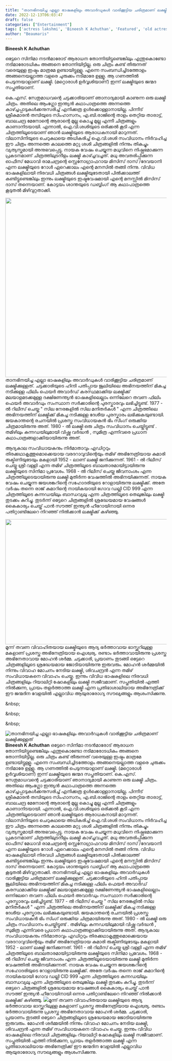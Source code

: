 ```yaml
---
title: "താനഭിനയിച്ച എല്ലാ ഭാഷകളിലും അവാർഡുകൾ വാരിക്കൂട്ടിയ ചരിത്രമാണ് ലക്ഷ്മിക്കുള്ളത്"
date: 2022-12-13T06:03:47
draft: false
categories: ["Entertainment"]
tags: ['actress lakshmi', 'Bineesh K Achuthan', 'Featured', 'old actress']
author: "Beaumaris"
---
```


<strong>Bineesh K Achuthan </strong>

ഒട്ടേറെ സിനിമാ നടൻമാരോട് ആരാധന തോന്നിയിട്ടുണ്ടെങ്കിലും എന്തുകൊണ്ടോ നടിമാരോടധികം അങ്ങനെ തോന്നിയിട്ടില്ല. ഒരു ചിത്രം കണ്ട് തീരുന്നത് വരെയുള്ള ഇഷ്ടം മാത്രമേ ഉണ്ടായിട്ടുള്ളൂ. എന്നെ സംബന്ധിച്ചിടത്തോളം അങ്ങനെയല്ലാത്ത വളരെ ചുരുക്കം നടിമാരേ ഉള്ളൂ. ആ ഗണത്തിൽ പെടുന്നയാളാണ് ലക്ഷ്മി. (മറ്റൊരാൾ ഉർവ്വശിയാണ്) ഇന്ന് ലക്ഷ്മിയുടെ ജന്മദ സപ്തതിയാണ്.

കെ.എസ്. സേതുമാധവന്റെ ചട്ടക്കാരിയാണ് ഞാനാദ്യമായി കാണുന്ന ഒരു ലക്ഷ്മി ചിത്രം. അതിലെ ആംഗ്ലോ ഇന്ത്യൻ കഥാപാത്രത്തെ അന്നത്തെ കാഴ്ച്ചപ്പാടുകൾക്കനുസരിച്ച് എനിക്കത്ര ഉൾക്കൊള്ളാനായില്ല. പിന്നീട് ശ്രീകുമാരൻ തമ്പിയുടെ സിംഹാസനം, എ.ബി.രാജിന്റെ താളം തെറ്റിയ താരാട്ട്, ബാലചന്ദ്ര മേനോന്റെ ആരാന്റെ മുല്ല കൊച്ചു മുല്ല എന്നീ ചിത്രങ്ങളും കാണാനിടയായി. എന്നാൽ, ഐ.വി.ശശിയുടെ ഒരിക്കൽ കൂടി എന്ന ചിത്രത്തിലൂടെയാണ് ഞാൻ ലക്ഷ്മിയുടെ ആരാധകനായി മാറുന്നത്. വിലാസിനിയുടെ ചെറുകഥയെ അധികരിച്ച് ഐ.വി.ശശി സംവിധാനം നിർവഹിച്ച ഈ ചിത്രം അന്നത്തെ കാലത്തെ മറ്റു ശശി ചിത്രങ്ങളിൽ നിന്നും തികച്ചും വ്യത്യസ്തമായി അനുഭവപ്പെട്ടു. നായക വേഷം ചെയ്യുന്ന മധുവിനെ നിഷ്പ്രഭമാക്കുന്ന പ്രകടനമാണ് ചിത്രത്തിലുടനീളം ലക്ഷ്മി കാഴ്ച്ചവച്ചത്. മധു അവതരിപ്പിക്കുന്ന ഓഫീസ് മേധാവി രാമചന്ദ്രന്റെ സ്റ്റെനോഗ്രാഫറായ മിസിസ് ദാസ് /ദേവയാനി എന്ന ലക്ഷ്മിയുടെ റോൾ ഏറെക്കാലം എന്റെ മനസിൽ തങ്ങി നിന്നു. വിവിധ ഭാഷകളിലായി നിരവധി ചിത്രങ്ങൾ ലക്ഷ്മിയുടേതായി പിൽക്കാലത്ത് കണ്ടിട്ടുണ്ടെങ്കിലും ഇന്നും ലക്ഷ്മിയുടെ ഇഷ്ടവേഷമായി എന്റെ മനസ്സിൽ മിസിസ് ദാസ് തന്നെയാണ്. കോട്ടയം ശാന്തയുടെ ഡബ്ബിംഗ് ആ കഥാപാത്രത്തെ കൂടുതൽ മിഴിവുറ്റതാക്കി.

<img class=" wp-image-366487 aligncenter" src="https://cdn.boolokam.com/articles/2022/12/ssssss.gif" alt="" width="745" height="559" />താനഭിനയിച്ച എല്ലാ ഭാഷകളിലും അവാർഡുകൾ വാരിക്കൂട്ടിയ ചരിത്രമാണ് ലക്ഷ്മിക്കുള്ളത്. ചട്ടക്കാരിയുടെ ഹിന്ദി പതിപ്പായ ജൂലിയിലെ അഭിനയത്തിന് മികച്ച നടിക്കുള്ള ഫിലിം ഫെയർ അവാർഡ് കരസ്ഥമാക്കിയ ലക്ഷ്മിക്ക് മലയാളമടക്കമുള്ള ദക്ഷിണേന്ത്യൻ ഭാഷകളിലെല്ലാം ഒന്നിലേറെ തവണ ഫിലിം ഫെയർ അവാർഡും സംസ്ഥാന സർക്കാരിന്റെ പുരസ്കാരവും ലഭിച്ചിട്ടുണ്ട്. 1977 - ൽ റിലീസ് ചെയ്ത " സില നേരങ്കളിൽ സില മനിതർകൾ " എന്ന ചിത്രത്തിലെ അഭിനയത്തിന് ലക്ഷ്മിക്ക് മികച്ച നടിക്കുള്ള ദേശീയ പുരസ്കാരം ലഭിക്കുകയുണ്ടായി. ജയകാന്തന്റെ രചനയിൽ പ്രശസ്ത സംവിധായകൻ ഭിം സിംഗ് ഒരുക്കിയ ചിത്രമായിരുന്നു അത്. 1980 - ൽ ലക്ഷ്മി ഒരു ചിത്രം സംവിധാനം ചെയ്തിട്ടുണ്ട് . തമിഴിലും കന്നഡയിലുമായി വിഷ്ണു വർദ്ധൻ , സുമിത്ര എന്നിവരെ പ്രധാന കഥാപാത്രങ്ങളാക്കിയായിരുന്നു അത്.

ആദ്യകാല സംവിധായകനും നിർമാതാവും എഡിറ്ററും തിരക്കഥാകൃത്തുമൊക്കെയായ വരദറാവുവിന്റെയും തമിഴ് അഭിനേത്രിയായ കുമാരി രുക്മിണിയുടേയും മകളായി 1952 - ലാണ് ലക്ഷ്മി ജനിക്കുന്നത്. 1961 - ൽ റിലീസ് ചെയ്ത ശ്രീ വള്ളി എന്ന തമിഴ് ചിത്രത്തിലൂടെ ബാലതാരമായിട്ടായിരുന്നു ലക്ഷ്മിയുടെ സിനിമാ പ്രവേശം. 1968 - ൽ റിലീസ് ചെയ്ത ജീവനാംശം എന്ന ചിത്രത്തിലൂടെയായിരുന്നു ലക്ഷ്മി മുതിർന്ന വേഷത്തിൽ അഭിനയിക്കുന്നത്. നായക വേഷം ചെയ്യുന്ന ജയശങ്കറിന്റെ സഹോദരിയുടെ റോളായിരുന്നു ലക്ഷ്മിക്ക്. അതേ വർഷം തന്നെ രാജ് കുമാറിന്റെ നായികയായി ഗോവ ഡല്ലി CID 999 എന്ന ചിത്രത്തിലൂടെ കന്നഡയിലും ബാന്ധവ്യലു എന്ന ചിത്രത്തിലൂടെ തെലുങ്കിലും ലക്ഷ്മി തുടക്കം കുറിച്ചു. തുടർന്ന് ഒട്ടേറെ ചിത്രങ്ങളിൽ ശ്രദ്ധേയമായ വേഷങ്ങൾ കൈകാര്യം ചെയ്ത് പാൻ സൗത്ത് ഇന്ത്യൻ ഹീറോയിനായി ഒന്നര പതിറ്റാണ്ടിലേറെ നിറഞ്ഞ് നിൽക്കാൻ ലക്ഷ്മിക്ക് കഴിഞ്ഞു.

<img class="size-full wp-image-366488 aligncenter" src="https://cdn.boolokam.com/articles/2022/12/sccccc.jpg" alt="" width="690" height="390" />മൂന്ന് തവണ വിവാഹിതയായ ലക്ഷ്മിയുടെ ആദ്യ ഭർത്താവായ ഭാസ്ക്കറിലുള്ള മകളാണ് പ്രശസ്ത അഭിനേത്രിയായ ഐശ്വര്യ. രണ്ടാം ഭർത്താവായിരുന്നു പ്രശസ്ത അഭിനേതാവായ മോഹൻ ശർമ്മ. ചട്ടക്കാരി, പ്രയാണം തുടങ്ങി ഒട്ടേറെ ചിത്രങ്ങളിലൂടെ ശ്രദ്ധേയമായ ജോടിയായിരുന്നു ഇരുവരും. മോഹൻ ശർമ്മയിൽ നിന്നും വിവാഹ മോചനം നേടിയ ലക്ഷ്മി, ശിവചന്ദ്രൻ എന്ന തമിഴ് സംവിധായകനെ വിവാഹം ചെയ്തു. ഇന്നും വിവിധ ഭാഷകളിലെ നിരവധി ചിത്രങ്ങളിലും റിയാലിറ്റി ഷോകളിലും ലക്ഷ്മി സജീവമാണ്. സപ്തതിയിൽ എത്തി നിൽക്കുന്ന, പ്രായം തളർത്താത്ത ലക്ഷ്മി എന്ന പ്രതിഭാശാലിയായ അഭിനേത്രിക്ക് ഈ ജന്മദിന വേളയിൽ എല്ലാവിധ ആയുരാരോഗ്യ സൗഖ്യങ്ങളും ആശംസിക്കുന്നു.

&amp;nbsp;

&amp;nbsp;

&amp;nbsp;


![താനഭിനയിച്ച എല്ലാ ഭാഷകളിലും അവാർഡുകൾ വാരിക്കൂട്ടിയ ചരിത്രമാണ് ലക്ഷ്മിക്കുള്ളത്](https://cdn.boolokam.com/articles/2022/12/ssssss.gif)**Bineesh K Achuthan** ഒട്ടേറെ സിനിമാ നടൻമാരോട് ആരാധന തോന്നിയിട്ടുണ്ടെങ്കിലും എന്തുകൊണ്ടോ നടിമാരോടധികം അങ്ങനെ തോന്നിയിട്ടില്ല. ഒരു ചിത്രം കണ്ട് തീരുന്നത് വരെയുള്ള ഇഷ്ടം മാത്രമേ ഉണ്ടായിട്ടുള്ളൂ. എന്നെ സംബന്ധിച്ചിടത്തോളം അങ്ങനെയല്ലാത്ത വളരെ ചുരുക്കം നടിമാരേ ഉള്ളൂ. ആ ഗണത്തിൽ പെടുന്നയാളാണ് ലക്ഷ്മി. (മറ്റൊരാൾ ഉർവ്വശിയാണ്) ഇന്ന് ലക്ഷ്മിയുടെ ജന്മദ സപ്തതിയാണ്. കെ.എസ്. സേതുമാധവന്റെ ചട്ടക്കാരിയാണ് ഞാനാദ്യമായി കാണുന്ന ഒരു ലക്ഷ്മി ചിത്രം. അതിലെ ആംഗ്ലോ ഇന്ത്യൻ കഥാപാത്രത്തെ അന്നത്തെ കാഴ്ച്ചപ്പാടുകൾക്കനുസരിച്ച് എനിക്കത്ര ഉൾക്കൊള്ളാനായില്ല. പിന്നീട് ശ്രീകുമാരൻ തമ്പിയുടെ സിംഹാസനം, എ.ബി.രാജിന്റെ താളം തെറ്റിയ താരാട്ട്, ബാലചന്ദ്ര മേനോന്റെ ആരാന്റെ മുല്ല കൊച്ചു മുല്ല എന്നീ ചിത്രങ്ങളും കാണാനിടയായി. എന്നാൽ, ഐ.വി.ശശിയുടെ ഒരിക്കൽ കൂടി എന്ന ചിത്രത്തിലൂടെയാണ് ഞാൻ ലക്ഷ്മിയുടെ ആരാധകനായി മാറുന്നത്. വിലാസിനിയുടെ ചെറുകഥയെ അധികരിച്ച് ഐ.വി.ശശി സംവിധാനം നിർവഹിച്ച ഈ ചിത്രം അന്നത്തെ കാലത്തെ മറ്റു ശശി ചിത്രങ്ങളിൽ നിന്നും തികച്ചും വ്യത്യസ്തമായി അനുഭവപ്പെട്ടു. നായക വേഷം ചെയ്യുന്ന മധുവിനെ നിഷ്പ്രഭമാക്കുന്ന പ്രകടനമാണ് ചിത്രത്തിലുടനീളം ലക്ഷ്മി കാഴ്ച്ചവച്ചത്. മധു അവതരിപ്പിക്കുന്ന ഓഫീസ് മേധാവി രാമചന്ദ്രന്റെ സ്റ്റെനോഗ്രാഫറായ മിസിസ് ദാസ് /ദേവയാനി എന്ന ലക്ഷ്മിയുടെ റോൾ ഏറെക്കാലം എന്റെ മനസിൽ തങ്ങി നിന്നു. വിവിധ ഭാഷകളിലായി നിരവധി ചിത്രങ്ങൾ ലക്ഷ്മിയുടേതായി പിൽക്കാലത്ത് കണ്ടിട്ടുണ്ടെങ്കിലും ഇന്നും ലക്ഷ്മിയുടെ ഇഷ്ടവേഷമായി എന്റെ മനസ്സിൽ മിസിസ് ദാസ് തന്നെയാണ്. കോട്ടയം ശാന്തയുടെ ഡബ്ബിംഗ് ആ കഥാപാത്രത്തെ കൂടുതൽ മിഴിവുറ്റതാക്കി. താനഭിനയിച്ച എല്ലാ ഭാഷകളിലും അവാർഡുകൾ വാരിക്കൂട്ടിയ ചരിത്രമാണ് ലക്ഷ്മിക്കുള്ളത്. ചട്ടക്കാരിയുടെ ഹിന്ദി പതിപ്പായ ജൂലിയിലെ അഭിനയത്തിന് മികച്ച നടിക്കുള്ള ഫിലിം ഫെയർ അവാർഡ് കരസ്ഥമാക്കിയ ലക്ഷ്മിക്ക് മലയാളമടക്കമുള്ള ദക്ഷിണേന്ത്യൻ ഭാഷകളിലെല്ലാം ഒന്നിലേറെ തവണ ഫിലിം ഫെയർ അവാർഡും സംസ്ഥാന സർക്കാരിന്റെ പുരസ്കാരവും ലഭിച്ചിട്ടുണ്ട്. 1977 - ൽ റിലീസ് ചെയ്ത " സില നേരങ്കളിൽ സില മനിതർകൾ " എന്ന ചിത്രത്തിലെ അഭിനയത്തിന് ലക്ഷ്മിക്ക് മികച്ച നടിക്കുള്ള ദേശീയ പുരസ്കാരം ലഭിക്കുകയുണ്ടായി. ജയകാന്തന്റെ രചനയിൽ പ്രശസ്ത സംവിധായകൻ ഭിം സിംഗ് ഒരുക്കിയ ചിത്രമായിരുന്നു അത്. 1980 - ൽ ലക്ഷ്മി ഒരു ചിത്രം സംവിധാനം ചെയ്തിട്ടുണ്ട് . തമിഴിലും കന്നഡയിലുമായി വിഷ്ണു വർദ്ധൻ , സുമിത്ര എന്നിവരെ പ്രധാന കഥാപാത്രങ്ങളാക്കിയായിരുന്നു അത്. ആദ്യകാല സംവിധായകനും നിർമാതാവും എഡിറ്ററും തിരക്കഥാകൃത്തുമൊക്കെയായ വരദറാവുവിന്റെയും തമിഴ് അഭിനേത്രിയായ കുമാരി രുക്മിണിയുടേയും മകളായി 1952 - ലാണ് ലക്ഷ്മി ജനിക്കുന്നത്. 1961 - ൽ റിലീസ് ചെയ്ത ശ്രീ വള്ളി എന്ന തമിഴ് ചിത്രത്തിലൂടെ ബാലതാരമായിട്ടായിരുന്നു ലക്ഷ്മിയുടെ സിനിമാ പ്രവേശം. 1968 - ൽ റിലീസ് ചെയ്ത ജീവനാംശം എന്ന ചിത്രത്തിലൂടെയായിരുന്നു ലക്ഷ്മി മുതിർന്ന വേഷത്തിൽ അഭിനയിക്കുന്നത്. നായക വേഷം ചെയ്യുന്ന ജയശങ്കറിന്റെ സഹോദരിയുടെ റോളായിരുന്നു ലക്ഷ്മിക്ക്. അതേ വർഷം തന്നെ രാജ് കുമാറിന്റെ നായികയായി ഗോവ ഡല്ലി CID 999 എന്ന ചിത്രത്തിലൂടെ കന്നഡയിലും ബാന്ധവ്യലു എന്ന ചിത്രത്തിലൂടെ തെലുങ്കിലും ലക്ഷ്മി തുടക്കം കുറിച്ചു. തുടർന്ന് ഒട്ടേറെ ചിത്രങ്ങളിൽ ശ്രദ്ധേയമായ വേഷങ്ങൾ കൈകാര്യം ചെയ്ത് പാൻ സൗത്ത് ഇന്ത്യൻ ഹീറോയിനായി ഒന്നര പതിറ്റാണ്ടിലേറെ നിറഞ്ഞ് നിൽക്കാൻ ലക്ഷ്മിക്ക് കഴിഞ്ഞു. ![](https://cdn.boolokam.com/articles/2022/12/sccccc.jpg)മൂന്ന് തവണ വിവാഹിതയായ ലക്ഷ്മിയുടെ ആദ്യ ഭർത്താവായ ഭാസ്ക്കറിലുള്ള മകളാണ് പ്രശസ്ത അഭിനേത്രിയായ ഐശ്വര്യ. രണ്ടാം ഭർത്താവായിരുന്നു പ്രശസ്ത അഭിനേതാവായ മോഹൻ ശർമ്മ. ചട്ടക്കാരി, പ്രയാണം തുടങ്ങി ഒട്ടേറെ ചിത്രങ്ങളിലൂടെ ശ്രദ്ധേയമായ ജോടിയായിരുന്നു ഇരുവരും. മോഹൻ ശർമ്മയിൽ നിന്നും വിവാഹ മോചനം നേടിയ ലക്ഷ്മി, ശിവചന്ദ്രൻ എന്ന തമിഴ് സംവിധായകനെ വിവാഹം ചെയ്തു. ഇന്നും വിവിധ ഭാഷകളിലെ നിരവധി ചിത്രങ്ങളിലും റിയാലിറ്റി ഷോകളിലും ലക്ഷ്മി സജീവമാണ്. സപ്തതിയിൽ എത്തി നിൽക്കുന്ന, പ്രായം തളർത്താത്ത ലക്ഷ്മി എന്ന പ്രതിഭാശാലിയായ അഭിനേത്രിക്ക് ഈ ജന്മദിന വേളയിൽ എല്ലാവിധ ആയുരാരോഗ്യ സൗഖ്യങ്ങളും ആശംസിക്കുന്നു. &nbsp; &nbsp; &nbsp;
